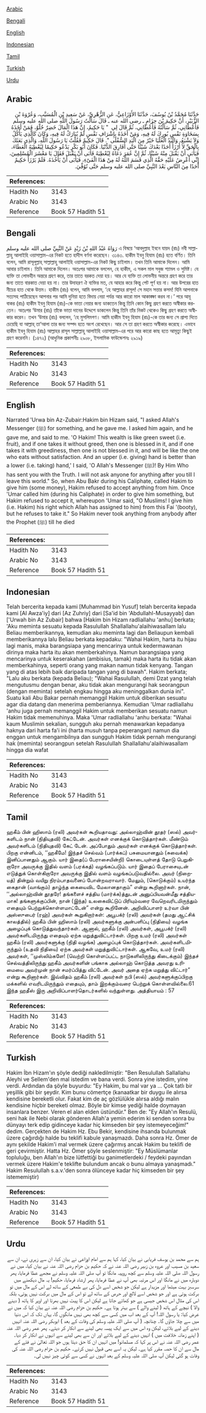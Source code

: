 [Arabic](#arabic)

[Bengali](#bengali)

[English](#english)

[Indonesian](#indonesian)

[Tamil](#tamil)

[Turkish](#turkish)

[Urdu](#urdu)

## Arabic


<div dir="rtl" lang="ar" style={{fontSize:'larger',backgroundColor:'#f8f9fa',padding:20}}>
حَدَّثَنَا مُحَمَّدُ بْنُ يُوسُفَ، حَدَّثَنَا الأَوْزَاعِيُّ، عَنِ الزُّهْرِيِّ، عَنْ سَعِيدِ بْنِ الْمُسَيَّبِ، وَعُرْوَةَ بْنِ الزُّبَيْرِ، أَنَّ حَكِيمَ بْنَ حِزَامٍ ـ رضى الله عنه ـ قَالَ سَأَلْتُ رَسُولَ اللَّهِ صلى الله عليه وسلم فَأَعْطَانِي، ثُمَّ سَأَلْتُهُ فَأَعْطَانِي، ثُمَّ قَالَ لِي ‏ "‏ يَا حَكِيمُ، إِنَّ هَذَا الْمَالَ خَضِرٌ حُلْوٌ، فَمَنْ أَخَذَهُ بِسَخَاوَةِ نَفْسٍ بُورِكَ لَهُ فِيهِ، وَمَنْ أَخَذَهُ بِإِشْرَافِ نَفْسٍ لَمْ يُبَارَكْ لَهُ فِيهِ، وَكَانَ كَالَّذِي يَأْكُلُ وَلاَ يَشْبَعُ، وَالْيَدُ الْعُلْيَا خَيْرٌ مِنَ الْيَدِ السُّفْلَى ‏"‏‏.‏ قَالَ حَكِيمٌ فَقُلْتُ يَا رَسُولَ اللَّهِ، وَالَّذِي بَعَثَكَ بِالْحَقِّ لاَ أَرْزَأُ أَحَدًا بَعْدَكَ شَيْئًا حَتَّى أُفَارِقَ الدُّنْيَا‏.‏ فَكَانَ أَبُو بَكْرٍ يَدْعُو حَكِيمًا لِيُعْطِيَهُ الْعَطَاءَ، فَيَأْبَى أَنْ يَقْبَلَ مِنْهُ شَيْئًا، ثُمَّ إِنَّ عُمَرَ دَعَاهُ لِيُعْطِيَهُ فَأَبَى أَنْ يَقْبَلَ فَقَالَ يَا مَعْشَرَ الْمُسْلِمِينَ، إِنِّي أَعْرِضُ عَلَيْهِ حَقَّهُ الَّذِي قَسَمَ اللَّهُ لَهُ مِنْ هَذَا الْفَىْءِ، فَيَأْبَى أَنْ يَأْخُذَهُ‏.‏ فَلَمْ يَرْزَأْ حَكِيمٌ أَحَدًا مِنَ النَّاسِ بَعْدَ النَّبِيِّ صلى الله عليه وسلم حَتَّى تُوُفِّيَ‏.‏
</div>
<div style={{backgroundColor:'#f8f9fa',padding:20, marginBottom: 10}}><table> <thead> <tr> <th>References:</th> <th></th> </tr> </thead> <tbody><tr><td>Hadith No</td><td>3143</td></tr><tr><td>Arabic No</td><td>3143</td></tr><tr><td>Reference</td><td>Book 57 Hadith 51</td></tr></tbody></table></div>

## Bengali


<div dir="ltr" lang="bn" style={{fontSize:'larger',backgroundColor:'#f8f9fa',padding:20}}>
رَوَاهُ عَبْدُ اللهِ بْنُ زَيْدٍ عَنْ النَّبِيِّ صلى الله عليه وسلم এ বিষয়ে ‘আবদুল্লাহ ইবনে যায়দ (রাঃ) নবী সাল্লাল্লাহু আলাইহি ওয়াসাল্লাম-এর নিকট হতে হাদীস বর্ণনা করেছেন। ৩১৪৩. হাকীম ইবনু হিযাম (রাঃ) হতে বর্ণিত। তিনি বলেন, আমি রাসূলূল্লাহ্ সাল্লাল্লাহু আলাইহি ওয়াসাল্লাম-এর নিকট কিছু চাইলাম। তখন তিনি আমাকে দিলেন। আমি আবার চাইলাম। তিনি আমাকে দিলেন। অতঃপর আমাকে বললেন, হে হাকীম, এ সকল মাল সবুজ শ্যামল ও সুমিষ্ট। যে ব্যক্তি তা লোভহীন অন্তরে গ্রহণ করে, তার তাতে বরকত দেয়া হয়। আর যে ব্যক্তি তা লোভনীয় অন্তরে গ্রহণ করে তার জন্য তাতে বারকাত দেয়া হয় না। তার উদাহরণ ঐ ব্যক্তির মত, যে আহার করে কিন্তু পেট পূর্ণ হয় না। আর উপরের হাত নীচের হাত থেকে উত্তম। হাকীম (রাঃ) বলেন, আমি বললাম, ‘হে আল্লাহর রাসূল! সে মহান সত্তার কসম! যিনি আপনাকে সত্যসহ পাঠিয়েছেন আপনার পর আমি দুনিয়া হতে বিদায় নেয়া পর্যন্ত আর কারো মাল আকাঙ্ক্ষা করব না।’ পরে আবূ বাকর (রাঃ) হাকীম ইবনু হিযাম (রাঃ)-কে ভাতা নেয়ার জন্য ডাকতেন কিন্তু তিনি কোন কিছু গ্রহণ করতে অস্বীকার করতেন। অতঃপর ‘উমার (রাঃ) তাঁকে ভাতা দানের উদ্দেশে ডাকলেন কিন্তু তিনি তাঁর নিকট থেকেও কিছু গ্রহণ করতে অস্বীকার করেন। তখন ‘উমার (রাঃ) বললেন, ‘হে মুসলিমগণ। আমি হাকীম ইবনু হিযাম (রাঃ)-কে তার জন্য সে প্রাপ্য দিতে চেয়েছি যা আল্লাহ্ তা‘আলা তার জন্য সম্পদ হতে অংশ রেখেছেন। আর সে তা গ্রহণ করতে অস্বীকার করেছে। এভাবে হাকীম ইবনু হিযাম (রাঃ) আল্লাহর রাসূল সাল্লাল্লাহু আলাইহি ওয়াসাল্লাম-এর পরে আর কারো কাছ হতে আমৃত্যু কিছুই গ্রহণ করেননি। (১৪৭২) (আধুনিক প্রকাশনীঃ ২৯০৮, ইসলামিক ফাউন্ডেশনঃ ২৯১৯)
</div>
<div style={{backgroundColor:'#f8f9fa',padding:20, marginBottom: 10}}><table> <thead> <tr> <th>References:</th> <th></th> </tr> </thead> <tbody><tr><td>Hadith No</td><td>3143</td></tr><tr><td>Arabic No</td><td>3143</td></tr><tr><td>Reference</td><td>Book 57 Hadith 51</td></tr></tbody></table></div>

## English


<div dir="ltr" lang="en" style={{fontSize:'larger',backgroundColor:'#f8f9fa',padding:20}}>
Narrated 'Urwa bin Az-Zubair:Hakim bin Hizam said, "I asked Allah's Messenger (ﷺ) for something, and he gave me. I asked him again, and he gave me, and said to me. 'O Hakim! This wealth is like green sweet (i.e. fruit), and if one takes it without greed, then one is blessed in it, and if one takes it with greediness, then one is not blessed in it, and will be like the one who eats without satisfaction. And an upper (i.e. giving) hand is better than a lower (i.e. taking) hand,' I said, 'O Allah's Messenger (ﷺ)! By Him Who has sent you with the Truth. I will not ask anyone for anything after you till I leave this world." So, when Abu Bakr during his Caliphate, called Hakim to give him (some money), Hakim refused to accept anything from him. Once 'Umar called him (during his Caliphate) in order to give him something, but Hakim refused to accept it, whereupon 'Umar said, "O Muslims! I give him (i.e. Hakim) his right which Allah has assigned to him) from this Fai '(booty), but he refuses to take it." So Hakim never took anything from anybody after the Prophet (ﷺ) till he died
</div>
<div style={{backgroundColor:'#f8f9fa',padding:20, marginBottom: 10}}><table> <thead> <tr> <th>References:</th> <th></th> </tr> </thead> <tbody><tr><td>Hadith No</td><td>3143</td></tr><tr><td>Arabic No</td><td>3143</td></tr><tr><td>Reference</td><td>Book 57 Hadith 51</td></tr></tbody></table></div>

## Indonesian


<div dir="ltr" lang="id" style={{fontSize:'larger',backgroundColor:'#f8f9fa',padding:20}}>
Telah bercerita kepada kami [Muhammad bin Yusuf] telah bercerita kepada kami [Al Awza'iy] dari [Az Zuhriy] dari [Sa'id bin 'Abdullahl-Musayyab] dan ['Urwah bin Az Zubair] bahwa [Hakim bin Hizam radliallahu 'anhu] berkata; 'Aku meminta sesuatu kepada Rasulullah Shallallahu'alaihiwasallam lalu Beliau memberikannya, kemudian aku meminta lagi dan Beliaupun kembali memberikannya lalu Beliau berkata kepadaku: "Wahai Hakim, harta itu hijau lagi manis, maka barangsiapa yang mencarinya untuk kedermawanan dirinya maka harta itu akan memberkahinya. Namun barangsiapa yang mencarinya untuk keserakahan (ambisius, tamak) maka harta itu tidak akan memberkahinya, seperti orang yang makan namun tidak kenyang. Tangan yang di atas lebih baik daripada tangan yang di bawah". Hakim berkata; "Lalu aku berkata (kepada Beliau); "Wahai Rasulullah, demi Dzat yang telah mengutusmu dengan benar, aku tidak akan mengurangi hak seorangpun (dengan meminta) setelah engkau hingga aku meninggalkan dunia ini". Suatu kali Abu Bakar pernah memanggil Hakim untuk diberikan sesuatu agar dia datang dan menerima pemberiannya. Kemudian 'Umar radliallahu 'anhu juga pernah memanggil Hakim untuk memberikan sesuatu namun Hakim tidak memenuhinya. Maka 'Umar radliallahu 'anhu berkata: "Wahai kaum Muslimin sekalian, sungguh aku pernah menawarkan kepadanya haknya dari harta fa'i ini (harta musuh tanpa peperangan) namun dia enggan untuk mengambilnya dan sungguh Hakim tidak pernah mengurangi hak (meminta) seorangpun setelah Rasulullah Shallallahu'alaihiwasallam hingga dia wafat
</div>
<div style={{backgroundColor:'#f8f9fa',padding:20, marginBottom: 10}}><table> <thead> <tr> <th>References:</th> <th></th> </tr> </thead> <tbody><tr><td>Hadith No</td><td>3143</td></tr><tr><td>Arabic No</td><td>3143</td></tr><tr><td>Reference</td><td>Book 57 Hadith 51</td></tr></tbody></table></div>

## Tamil


<div dir="ltr" lang="ta" style={{fontSize:'larger',backgroundColor:'#f8f9fa',padding:20}}>
ஹகீம் பின் ஹிஸாம் (ரலி) அவர்கள் கூறியதாவது: அல்லாஹ்வின் தூதர் (ஸல்) அவர்களிடம் நான் (நிதியுதவி) கேட்டேன். அவர்கள் எனக்குக் கொடுத்தார்கள். மீண்டும் அவர்களிடம் (நிதியுதவி) கேட் டேன். அப்போதும் அவர்கள் எனக்குக் கொடுத்தார்கள். பிறகு என்னிடம், ‘‘ஹகீமே! இந்தச் செல்வம் (பார்க்கப்) பசுமையானதும் (சுவைக்க) இனிப்பானதும் ஆகும். யார் இதை(ப் பேராசையின்றி) கொடையுள்ளத் தோடு பெறுகிறாரோ அவருக்கு இதில் வளம் (பரக்கத்) வழங்கப்படும். யார் இதைப் பேராசையுடன் எடுத்துக் கொள்கிறாரோ அவருக்கு இதில் வளம் வழங்கப்படுவதில்லை. அவர் (நிறையத்) தின்றும் வயிறு நிரம்பாதவனைப் போன்றவராவார். மேலும், (கொடுக்கும்) உயர்ந்த கைதான் (வாங்கும்) தாழ்ந்த கையைவிட மேலானதாகும்” என்று கூறினார்கள். நான், ‘‘அல்லாஹ்வின் தூதரே! தங்களைச் சத்திய (மார்க்க)த்துடன் அனுப்பியவன்மீது சத்தியமாக! தங்களுக்குப்பின், நான் (இந்த) உலகைவிட்டுப் பிரியும்வரை வேறெவரிடமிருந்தும் எதையும் பெற்றுக்கொள்ளமாட்டேன்” என்று கூறினேன். அறிவிப்பாளர் உர்வா பின் அஸ்ஸுபைர் (ரஹ்) அவர்கள் கூறுகிறார்கள்: அபூபக்ர் (ரலி) அவர்கள் (தமது ஆட்சிக் காலத்தில்) ஹகீம் பின் ஹிஸாம் (ரலி) அவர்களுக்கு அன்பளிப்பு (நிதியை) வழங்க அழைப்புக் கொடுத்துவந்தார்கள். ஆனால், ஹகீம் (ரலி) அவர்கள், அபூபக்ர் (ரலி) அவர்களிடமிருந்து எதையும் ஏற்க மறுத்துவிட்டார்கள். பிறகு உமர் (ரலி) அவர்கள் ஹகீம் (ரலி) அவர்களுக்கு (நிதி வழங்க) அழைப்புக் கொடுத்தார்கள். அவர்களிடமிருந்தும் (உதவி நிதியை) ஏற்க அவர்கள் மறுத்துவிட்டார்கள். ஆகவே, உமர் (ரலி) அவர்கள், ‘‘முஸ்லிம்களே! (வெற்றி கொள்ளப்பட்ட நாடுகளிலிருந்து கிடைக்கும்) இந்தச் செல்வத்திலிருந்து ஹகீம் அவர்களின் பங்காக அல்லாஹ் கொடுத்த அவரது உரிமையை அவர்முன் நான் சமர்ப்பித்து விட்டேன். அவர் அதை ஏற்க மறுத்து விட்டார்” என்று கூறினார்கள். இவ்விதம் ஹகீம் (ரலி) அவர்கள் நபி (ஸல்) அவர்களுக்குப்பிறகு மக்களில் எவரிடமிருந்தும் எதையும், தாம் இறக்கும்வரை பெற்றுக் கொள்ளவில்லை.61 இந்த ஹதீஸ் இரு அறிவிப்பாளர்தொடர்களில் வந்துள்ளது. அத்தியாயம் : 57
</div>
<div style={{backgroundColor:'#f8f9fa',padding:20, marginBottom: 10}}><table> <thead> <tr> <th>References:</th> <th></th> </tr> </thead> <tbody><tr><td>Hadith No</td><td>3143</td></tr><tr><td>Arabic No</td><td>3143</td></tr><tr><td>Reference</td><td>Book 57 Hadith 51</td></tr></tbody></table></div>

## Turkish


<div dir="ltr" lang="tr" style={{fontSize:'larger',backgroundColor:'#f8f9fa',padding:20}}>
Hakim İbn Hizam'ın şöyle dediği nakledilmiştir: "Ben Resulullah Sallallahu Aleyhi ve Sellem'den mal istedim ve bana verdi. Sonra yine istedim, yine verdi. Ardından da şöyle buyurdu: "Ey Hakim, bu mal var ya ... Çok tatlı bir yeşillik gibi bir şeydir. Kim bunu cömertçe (kanaatkar bir duygu ile alırsa kendisine bereketli olur. Fakat kim de aç gözlülükle alırsa aldığı malın kendisine hiçbir bereketi olmaz. Böyle bir kimse yediği halde doymayan insanlara benzer. Veren el alan elden üstündür." Ben de: "Ey Allah'ın Resulü, seni hak ile Nebi olarak gönderen Allah'a yemin ederim ki senden sonra bu dünyayı terk edip gidinceye kadar hiç kimseden bir şey istemeyeceğim!" dedim. Gerçekten de Hakim Hz. Ebu Bekir, kendisine ihsanda bulunmak üzere çağırdığı halde bu teklifi kabule yanaşmazdı. Daha sonra Hz. Ömer de aynı şekilde Hakim'i mal vermek üzere çağırmış ancak Hakim bu teklifi de geri çevirmiştir. Hatta Hz. Ömer şöyle seslenmiştir: "Ey Müslümanlar topluluğu, ben Allah'ın bize lütfettiği bu ganimetlerdeki / feydeki payından vermek üzere Hakim'e teklifte bulundum ancak o bunu almaya yanaşmadı." Hakim Resulullah s.a.v.'den sonra ölünceye kadar hiç kimseden bir şey istememiştir)
</div>
<div style={{backgroundColor:'#f8f9fa',padding:20, marginBottom: 10}}><table> <thead> <tr> <th>References:</th> <th></th> </tr> </thead> <tbody><tr><td>Hadith No</td><td>3143</td></tr><tr><td>Arabic No</td><td>3143</td></tr><tr><td>Reference</td><td>Book 57 Hadith 51</td></tr></tbody></table></div>

## Urdu


<div dir="rtl" lang="ur" style={{fontSize:'larger',backgroundColor:'#f8f9fa',padding:20}}>
ہم سے محمد بن یوسف فریابی نے بیان کیا، کہا ہم سے امام اوزاعی نے بیان کیا، ان سے زہری نے، ان سے سعید بن مسیب اور عروہ بن زبیر رضی اللہ عنہ نے کہ حکیم بن حزام رضی اللہ عنہ نے بیان کیا، میں نے رسول اللہ صلی اللہ علیہ وسلم سے کچھ روپیہ مانگا تو آپ صلی اللہ علیہ وسلم نے مجھے عطا فرمایا، پھر دوبارہ میں نے مانگا اور اس مرتبہ بھی آپ نے عطا فرمایا، پھر ارشاد فرمایا، حکیم! یہ مال دیکھنے میں سرسبز بہت میٹھا اور مزیدار ہے لیکن جو شخص اسے دل کی بے طمعی کے ساتھ لے اس کے مال میں تو برکت ہوتی ہے اور جو شخص اسے لالچ اور حرص کے ساتھ لے تو اس کے مال میں برکت نہیں ہوتی، بلکہ اس کی مثال اس شخص جیسی ہے جو کھائے جاتا ہے لیکن اس کا پیٹ نہیں بھرتا اور اوپر کا ہاتھ ( دینے والا ) نیچے کے ہاتھ ( لینے والے ) سے بہتر ہوتا ہے۔ حکیم بن حزام رضی اللہ عنہ نے بیان کیا کہ میں نے عرض کیا: یا رسول اللہ! آپ کے بعد اب میں کسی سے کچھ بھی نہیں مانگوں گا، یہاں تک کہ اس دنیا میں سے چلا جاؤں گا۔ چنانچہ ( آپ صلی اللہ علیہ وسلم کی وفات کے بعد ) ابوبکر رضی اللہ عنہ انہیں دینے کے لیے بلاتے، لیکن وہ اس میں سے ایک پیسہ بھی لینے سے انکار کر دیتے۔ پھر عمر رضی اللہ عنہ ( اپنے زمانہ خلافت میں ) انہیں دینے کے لیے بلاتے اور ان سے بھی لینے سے انہوں نے انکار کر دیا۔ عمر رضی اللہ عنہ نے اس پر کہا کہ مسلمانو! میں انہیں ان کا حق دیتا ہوں جو اللہ تعالیٰ نے فئے کے مال سے ان کا حصہ مقرر کیا ہے۔ لیکن یہ اسے بھی قبول نہیں کرتے۔ حکیم بن حزام رضی اللہ عنہ کی وفات ہو گئی لیکن آپ صلی اللہ علیہ وسلم کے بعد انہوں نے کسی سے کوئی چیز نہیں لی۔
</div>
<div style={{backgroundColor:'#f8f9fa',padding:20, marginBottom: 10}}><table> <thead> <tr> <th>References:</th> <th></th> </tr> </thead> <tbody><tr><td>Hadith No</td><td>3143</td></tr><tr><td>Arabic No</td><td>3143</td></tr><tr><td>Reference</td><td>Book 57 Hadith 51</td></tr></tbody></table></div>